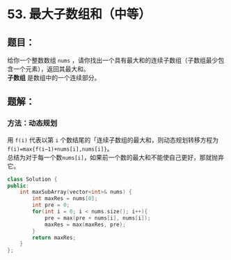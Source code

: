 # 53. 最大子数组和（中等）
## 题目：
给你一个整数数组 `nums` ，请你找出一个具有最大和的连续子数组（子数组最少包含一个元素），返回其最大和。\
**子数组** 是数组中的一个连续部分。
## 题解：
### 方法：动态规划
用 `f(i)` 代表以第 `i` 个数结尾的「连续子数组的最大和，则动态规划转移方程为`f(i)=max{f(i−1)+nums[i],nums[i]}`。\
总结为对于每一个数`nums[i]`，如果前一个数的最大和不能使自己更好，那就抛弃它。
```c++
class Solution {
public:
    int maxSubArray(vector<int>& nums) {
        int maxRes = nums[0];
        int pre = 0;
        for(int i = 0; i < nums.size(); i++){
            pre = max(pre + nums[i], nums[i]);
            maxRes = max(maxRes, pre);
        }
        return maxRes;
    }
};
```